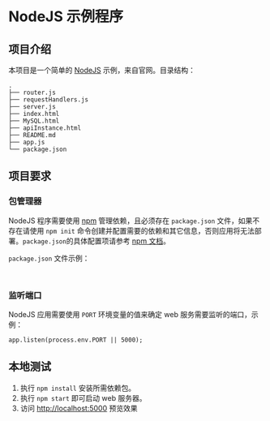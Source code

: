 # NodeJS 示例程序

## 项目介绍

本项目是一个简单的 [NodeJS](http://nodejs.org) 示例，来自官网。目录结构：

```
.
├── router.js
├── requestHandlers.js
├── server.js
├── index.html
├── MySQL.html
├── apiInstance.html
├── README.md
├── app.js
└── package.json
```

## 项目要求

### 包管理器

NodeJS 程序需要使用 [npm](https://www.npmjs.org) 管理依赖，且必须存在 `package.json` 文件，如果不存在请使用 `npm init` 命令创建并配置需要的依赖和其它信息，否则应用将无法部署。`package.json`的具体配置项请参考 [npm 文档](https://www.npmjs.org/doc/json.html)。

`package.json` 文件示例：

```


```

### 监听端口

NodeJS 应用需要使用 `PORT` 环境变量的值来确定 web 服务需要监听的端口，示例：

```
app.listen(process.env.PORT || 5000);
```



## 本地测试

1. 执行 `npm install` 安装所需依赖包。
2. 执行 `npm start` 即可启动 web 服务器。
3. 访问 <http://localhost:5000> 预览效果
